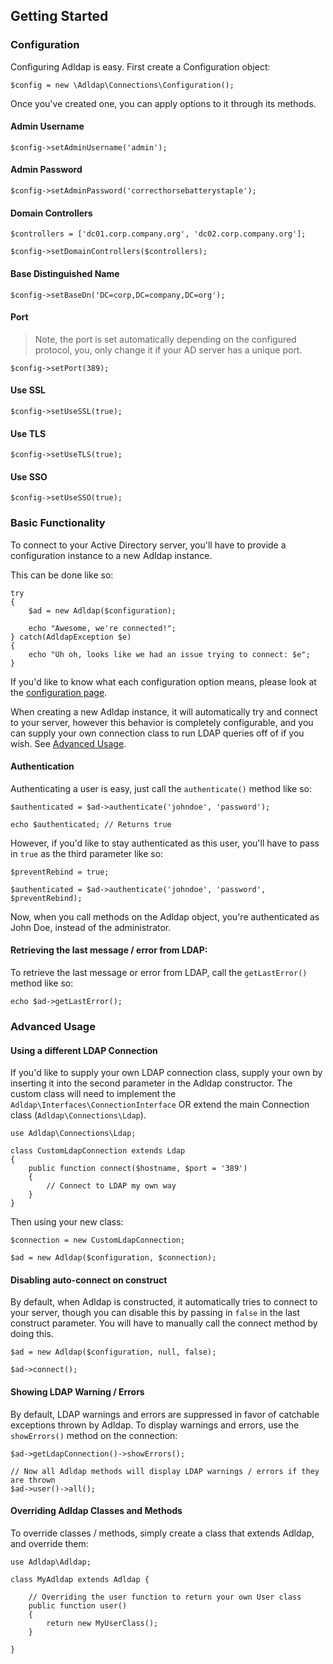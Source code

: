 ## Getting Started

### Configuration

Configuring Adldap is easy. First create a Configuration object:

    $config = new \Adldap\Connections\Configuration();
    
Once you've created one, you can apply options to it through its methods.

#### Admin Username

    $config->setAdminUsername('admin');
    
#### Admin Password

    $config->setAdminPassword('correcthorsebatterystaple');

#### Domain Controllers
    
    $controllers = ['dc01.corp.company.org', 'dc02.corp.company.org'];
    
    $config->setDomainControllers($controllers);

#### Base Distinguished Name

    $config->setBaseDn('DC=corp,DC=company,DC=org');

#### Port

> Note, the port is set automatically depending on the
> configured protocol, you, only change it if your AD server has a unique port.

    $config->setPort(389);

#### Use SSL

    $config->setUseSSL(true);

#### Use TLS

    $config->setUseTLS(true);

#### Use SSO

    $config->setUseSSO(true);


### Basic Functionality

To connect to your Active Directory server, you'll have to provide a configuration instance to a new Adldap instance.

This can be done like so:

    try
    {
        $ad = new Adldap($configuration);
        
        echo "Awesome, we're connected!";
    } catch(AdldapException $e)
    {
        echo "Uh oh, looks like we had an issue trying to connect: $e";
    }
    
If you'd like to know what each configuration option means, please look at the [configuration page](CONFIGURATION.md).

When creating a new Adldap instance, it will automatically try and connect to your server, however this behavior
is completely configurable, and you can supply your own connection class to run LDAP queries off of if you wish.
See [Advanced Usage](#advanced-usage).

#### Authentication

Authenticating a user is easy, just call the `authenticate()` method like so:

    $authenticated = $ad->authenticate('johndoe', 'password');
    
    echo $authenticated; // Returns true
    
However, if you'd like to stay authenticated as this user, you'll have to pass in `true` as the third parameter like so:

    $preventRebind = true;
    
    $authenticated = $ad->authenticate('johndoe', 'password', $preventRebind);
    
Now, when you call methods on the Adldap object, you're authenticated as John Doe, instead of the administrator.

#### Retrieving the last message / error from LDAP:

To retrieve the last message or error from LDAP, call the `getLastError()` method like so:

    echo $ad->getLastError();
    
### Advanced Usage

#### Using a different LDAP Connection

If you'd like to supply your own LDAP connection class, supply your own by inserting it into the second parameter in
the Adldap constructor. The custom class will need to implement the `Adldap\Interfaces\ConnectionInterface` OR extend
the main Connection class (`Adldap\Connections\Ldap`).

    use Adldap\Connections\Ldap;
    
    class CustomLdapConnection extends Ldap
    {
        public function connect($hostname, $port = '389')
        {
            // Connect to LDAP my own way
        }
    }

Then using your new class:

    $connection = new CustomLdapConnection;
    
    $ad = new Adldap($configuration, $connection);

#### Disabling auto-connect on construct

By default, when Adldap is constructed, it automatically tries to connect to your server, though you can disable this
by passing in `false` in the last construct parameter. You will have to manually call the connect method by doing this.

    $ad = new Adldap($configuration, null, false);
    
    $ad->connect();
    
#### Showing LDAP Warning / Errors

By default, LDAP warnings and errors are suppressed in favor of catchable exceptions thrown by Adldap. To display
warnings and errors, use the `showErrors()` method on the connection:

    $ad->getLdapConnection()->showErrors();
    
    // Now all Adldap methods will display LDAP warnings / errors if they are thrown
    $ad->user()->all();

#### Overriding Adldap Classes and Methods

To override classes / methods, simply create a class that extends Adldap, and override them:

    use Adldap\Adldap;
    
    class MyAdldap extends Adldap {
        
        // Overriding the user function to return your own User class
        public function user()
        {
            return new MyUserClass();
        }
    
    }
